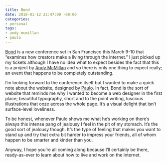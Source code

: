 ```yaml
---
title: Bond
date: 2018-01-12 22:47:00 -08:00
categories:
- personal
tags:
- andy mcmillan
- paulo
---
```


[Bond](http://bond.backerkit.com/) is a new conference set in San Francisco this March 9-10 that “examines how creators make a living through the internet.” I just picked up my tickets although I have no idea what to expect besides the fact that this is a project by [Andy McMillan](http://goodonpaper.com/) and so there is only one thing to expect really; an event that happens to be completely outstanding. 

I’m looking forward to the conference itself but I wanted to make a quick note about the website, designed by [Paulo](http://paulo.is). In fact, Bond is the sort of website that reminds me why I wanted to become a web designer in the first place; beautiful typography, short and to the point writing, luscious illustrations that ooze across the whole page. It’s a visual delight that isn’t surface-level loveliness.

To be honest, whenever Paulo shows me what he’s working on there’s always this intense pang of jealousy I feel in the pit of my stomach. It’s the good sort of jealousy though. It’s the type of feeling that makes you want to stand up and try that extra bit harder to impress your friends, all of whom happen to be smarter and kinder than you.

Anyway, I hope you’re all coming along because I’ll certainly be there, ready-as-ever to learn about how to live and work on the internet.